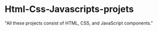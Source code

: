 # Html-Css-Javascripts-projets
"All these projects consist of HTML, CSS, and JavaScript components."
